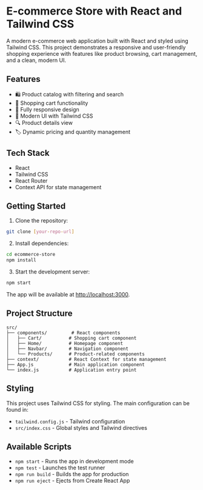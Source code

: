 # E-commerce Store with React and Tailwind CSS

A modern e-commerce web application built with React and styled using Tailwind CSS. This project demonstrates a responsive and user-friendly shopping experience with features like product browsing, cart management, and a clean, modern UI.

## Features

- 🛍️ Product catalog with filtering and search
- 🛒 Shopping cart functionality
- 📱 Fully responsive design
- 🎨 Modern UI with Tailwind CSS
- 🔍 Product details view
- 🏷️ Dynamic pricing and quantity management

## Tech Stack

- React
- Tailwind CSS
- React Router
- Context API for state management

## Getting Started

1. Clone the repository:
```bash
git clone [your-repo-url]
```

2. Install dependencies:
```bash
cd ecommerce-store
npm install
```

3. Start the development server:
```bash
npm start
```

The app will be available at [http://localhost:3000](http://localhost:3000).

## Project Structure

```
src/
├── components/         # React components
│   ├── Cart/          # Shopping cart component
│   ├── Home/          # Homepage component
│   ├── Navbar/        # Navigation component
│   └── Products/      # Product-related components
├── context/           # React Context for state management
├── App.js             # Main application component
└── index.js           # Application entry point
```

## Styling

This project uses Tailwind CSS for styling. The main configuration can be found in:
- `tailwind.config.js` - Tailwind configuration
- `src/index.css` - Global styles and Tailwind directives

## Available Scripts

- `npm start` - Runs the app in development mode
- `npm test` - Launches the test runner
- `npm run build` - Builds the app for production
- `npm run eject` - Ejects from Create React App

<!-- ## Contributing

Contributions are welcome! Please feel free to submit a Pull Request.

## License

This project is licensed under the MIT License - see the LICENSE file for details. -->
